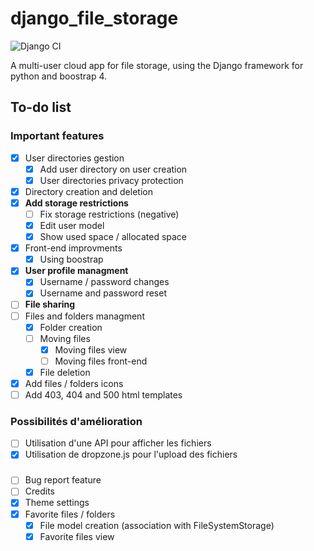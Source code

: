 # django_file_storage

![Django CI](https://github.com/HugoNeveux/django_file_storage/workflows/Django%20CI/badge.svg)

A multi-user cloud app for file storage, using the Django framework for python and boostrap 4.

## To-do list

### Important features

- [x] User directories gestion
  - [x] Add user directory on user creation
  - [x] User directories privacy protection
- [x] Directory creation and deletion
- [x] **Add storage restrictions**
  - [ ] Fix storage restrictions (negative)
  - [x] Edit user model
  - [x] Show used space / allocated space
- [x] Front-end improvments
  - [x] Using boostrap
- [x] **User profile managment**
  - [x] Username / password changes
  - [x] Username and password reset
- [ ] **File sharing**
- [ ] Files and folders managment
  - [x] Folder creation
  - [ ] Moving files
    - [x] Moving files view
    - [ ] Moving files front-end
  - [x] File deletion
- [x] Add files / folders icons
- [ ] Add 403, 404 and 500 html templates

### Possibilités d'amélioration

- [ ] Utilisation d'une API pour afficher les fichiers
- [x] Utilisation de dropzone.js pour l'upload des fichiers

###

- [ ] Bug report feature
- [ ] Credits
- [x] Theme settings
- [x] Favorite files / folders
    - [x] File model creation (association with FileSystemStorage)
    - [x] Favorite files view
